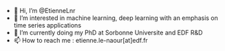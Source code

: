 - 👋 Hi, I’m @EtienneLnr
- 👀 I’m interested in machine learning, deep learning with an emphasis on time series applications
- 🌱 I’m currently doing my PhD at Sorbonne Universite and EDF R&D 
- 📫 How to reach me : etienne.le-naour[at]edf.fr

<!---
EtienneLnr/EtienneLnr is a ✨ special ✨ repository because its `README.md` (this file) appears on your GitHub profile.
You can click the Preview link to take a look at your changes.
--->
